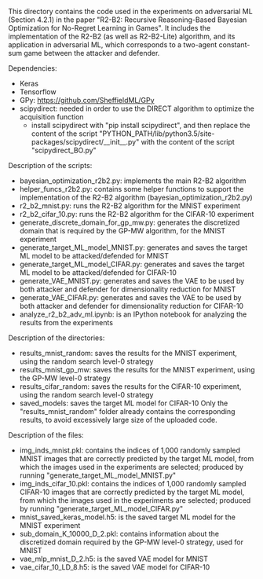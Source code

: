 This directory contains the code used in the experiments on adversarial ML (Section 4.2.1) in the paper "R2-B2: Recursive Reasoning-Based Bayesian Optimization for No-Regret Learning in Games".
It includes the implementation of the R2-B2 (as well as R2-B2-Lite) algorithm, and its application in adversarial ML, which corresponds to a two-agent constant-sum game between the attacker and defender.

Dependencies:
* Keras
* Tensorflow
* GPy: https://github.com/SheffieldML/GPy
* scipydirect: needed in order to use the DIRECT algorithm to optimize the acquisition function
    * install scipydirect with "pip install scipydirect", and then replace the content of the script "PYTHON_PATH/lib/python3.5/site-packages/scipydirect/\_\_init\_\_.py" with the content of the script "scipydirect_BO.py"

Description of the scripts:
* bayesian_optimization_r2b2.py: implements the main R2-B2 algorithm
* helper_funcs_r2b2.py: contains some helper functions to support the implementation of the R2-B2 algorithm (bayesian_optimization_r2b2.py)
* r2_b2_mnist.py: runs the R2-B2 algorithm for the MNIST experiment
* r2_b2_cifar_10.py: runs the R2-B2 algorithm for the CIFAR-10 experiment
* generate_discrete_domain_for_gp_mw.py: generates the discretized domain that is required by the GP-MW algorithm, for the MNIST experiment
* generate_target_ML_model_MNIST.py: generates and saves the target ML model to be attacked/defended for MNIST
* generate_target_ML_model_CIFAR.py: generates and saves the target ML model to be attacked/defended for CIFAR-10
* generate_VAE_MNIST.py: generates and saves the VAE to be used by both attacker and defender for dimensionality reduction for MNIST
* generate_VAE_CIFAR.py: generates and saves the VAE to be used by both attacker and defender for dimensionality reduction for CIFAR-10
* analyze_r2_b2_adv_ml.ipynb: is an IPython notebook for analyzing the results from the experiments

Description of the directories:
* results_mnist_random: saves the results for the MNIST experiment, using the random search level-0 strategy
* results_mnist_gp_mw: saves the results for the MNIST experiment, using the GP-MW level-0 strategy
* results_cifar_random: saves the results for the CIFAR-10 experiment, using the random search level-0 strategy
* saved_models: saves the target ML model for CIFAR-10
Only the "results_mnist_random" folder already contains the corresponding results, to avoid excessively large size of the uploaded code.

Description of the files:
* img_inds_mnist.pkl: contains the indices of 1,000 randomly sampled MNIST images that are correctly predicted by the target ML model, from which the images used in the experiments are selected; produced by running "generate_target_ML_model_MNIST.py"
* img_inds_cifar_10.pkl: contains the indices of 1,000 randomly sampled CIFAR-10 images that are correctly predicted by the target ML model, from which the images used in the experiments are selected; produced by running "generate_target_ML_model_CIFAR.py"
* mnist_saved_keras_model.h5: is the saved target ML model for the MNIST experiment
* sub_domain_K_10000_D_2.pkl: contains information about the discretized domain required by the GP-MW level-0 strategy, used for MNIST
* vae_mlp_mnist_D_2.h5: is the saved VAE model for MNIST
* vae_cifar_10_LD_8.h5: is the saved VAE model for CIFAR-10

